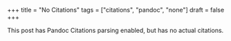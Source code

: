 +++
title = "No Citations"
tags = ["citations", "pandoc", "none"]
draft = false
+++

This post has Pandoc Citations parsing enabled, but has no actual
citations.
